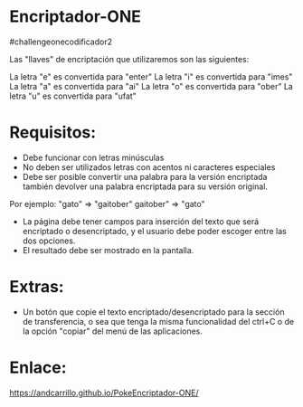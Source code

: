 # Encriptador-ONE
#challengeonecodificador2

Las "llaves" de encriptación que utilizaremos son las siguientes:

La letra "e" es convertida para "enter"
La letra "i" es convertida para "imes"
La letra "a" es convertida para "ai"
La letra "o" es convertida para "ober"
La letra "u" es convertida para "ufat"

# Requisitos:
- Debe funcionar con letras minúsculas
- No deben ser utilizados letras con acentos ni caracteres especiales
- Debe ser posible convertir una palabra para la versión encriptada también devolver una palabra encriptada para su versión original.

Por ejemplo:
"gato" => "gaitober"
gaitober" => "gato"

- La página debe tener campos para
inserción del texto que será encriptado o desencriptado, y el usuario debe poder escoger entre las dos opciones.
- El resultado debe ser mostrado en la pantalla.

# Extras:
- Un botón que copie el texto encriptado/desencriptado para la sección de transferencia, o sea que tenga la misma funcionalidad del ctrl+C o de la opción "copiar" del menú de las aplicaciones.

# Enlace:
https://andcarrillo.github.io/PokeEncriptador-ONE/
